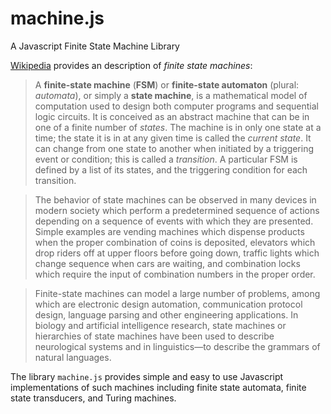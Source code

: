 machine.js
==========

A Javascript Finite State Machine Library 

[Wikipedia](http://en.wikipedia.org/wiki/Finite-state_machine)
 provides an description of *finite state machines*: 

>A **finite-state machine** (**FSM**) or **finite-state automaton**
(plural: *automata*), or simply a **state machine**, is a mathematical
model of computation used to design both computer programs and
sequential logic circuits. It is conceived as an abstract
machine that can be in one of a finite number of *states*. The
machine is in only one state at a time; the state it is in at any given
time is called the *current state*. It can change from one state to
another when initiated by a triggering event or condition; this is
called a *transition*. A particular FSM is defined by a list of its
states, and the triggering condition for each transition.

>The behavior of state machines can be observed in many devices in modern
society which perform a predetermined sequence of actions depending on a
sequence of events with which they are presented. Simple examples are
vending machines which dispense products when the proper combination
of coins is deposited, elevators which drop riders off at upper
floors before going down, traffic lights which change sequence when
cars are waiting, and combination locks which require the input of
combination numbers in the proper order.

>Finite-state machines can model a large number of problems, among which
are electronic design automation, communication protocol design,
language parsing and other engineering applications. In biology
and artificial intelligence research, state machines or hierarchies
of state machines have been used to describe neurological systems
and in linguistics—to describe the grammars of natural
languages.


The library `machine.js` provides simple and easy to use 
Javascript implementations of such machines including finite state automata, 
finite state transducers, and Turing machines. 